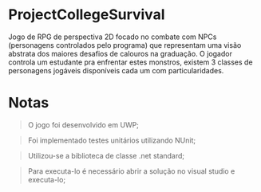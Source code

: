# ProjectCollegeSurvival

Jogo de RPG de perspectiva 2D focado no combate com NPCs (personagens controlados pelo programa) que representam uma visão abstrata dos maiores desafios de calouros na graduação. O jogador controla um estudante pra enfrentar estes monstros, existem 3 classes de personagens jogáveis disponíveis cada um com particularidades. 

# Notas 
> O jogo foi desenvolvido em UWP;

> Foi implementado testes unitários utilizando NUnit;

> Utilizou-se a biblioteca de classe .net standard;

> Para executa-lo é necessário abrir a solução no visual studio e executa-lo;
